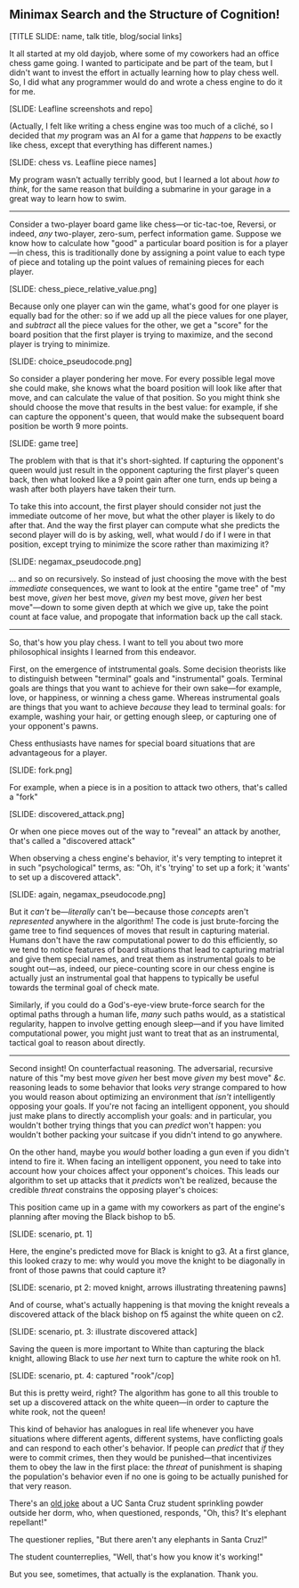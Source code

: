 ## Minimax Search and the Structure of Cognition!

[TITLE SLIDE: name, talk title, blog/social links]

It all started at my old dayjob, where some of my coworkers had an office chess game going. I wanted to participate and be part of the team, but I didn't want to invest the effort in actually learning how to play chess well. So, I did what any programmer would do and wrote a chess engine to do it for me.

[SLIDE: Leafline screenshots and repo]

(Actually, I felt like writing a chess engine was too much of a cliché, so I decided that _my_ program was an AI for a game that _happens_ to be exactly like chess, except that everything has different names.)

[SLIDE: chess vs. Leafline piece names]

My program wasn't actually terribly good, but I learned a lot about _how to think_, for the same reason that building a submarine in your garage in a great way to learn how to swim.

------

Consider a two-player board game like chess—or tic-tac-toe, Reversi, or indeed, _any_ two-player, zero-sum, perfect information game. Suppose we know how to calculate how "good" a particular board position is for a player—in chess, this is traditionally done by assigning a point value to each type of piece and totaling up the point values of remaining pieces for each player.

[SLIDE: chess_piece_relative_value.png]

Because only one player can win the game, what's good for one player is equally bad for the other: so if we add up all the piece values for one player, and _subtract_ all the piece values for the other, we get a "score" for the board position that the first player is trying to maximize, and the second player is trying to minimize.

[SLIDE: choice_pseudocode.png]

So consider a player pondering her move. For every possible legal move she could make, she knows what the board position will look like after that move, and can calculate the value of that position. So you might think she should choose the move that results in the best value: for example, if she can capture the opponent's queen, that would make the subsequent board position be worth 9 more points.

[SLIDE: game tree]

The problem with that is that it's short-sighted. If capturing the opponent's queen would just result in the opponent capturing the first player's queen back, then what looked like a 9 point gain after one turn, ends up being a wash after both players have taken their turn.

To take this into account, the first player should consider not just the immediate outcome of her move, but what the other player is likely to do after that. And the way the first player can compute what she predicts the second player will do is by asking, well, what would _I_ do if I were in that position, except trying to minimize the score rather than maximizing it?

[SLIDE: negamax_pseudocode.png]

... and so on recursively. So instead of just choosing the move with the best _immediate_ consequences, we want to look at the entire "game tree" of "my best move, _given_ her best move, _given_ my best move, _given_ her best move"—down to some given depth at which we give up, take the point count at face value, and propogate that information back up the call stack.

------

So, that's how you play chess. I want to tell you about two more philosophical insights I learned from this endeavor.

First, on the emergence of intstrumental goals. Some decision theorists like to distinguish between "terminal" goals and "instrumental" goals. Terminal goals are things that you want to achieve for their own sake—for example, love, or happiness, or winning a chess game. Whereas instrumental goals are things that you want to achieve _because_ they lead to terminal goals: for example, washing your hair, or getting enough sleep, or capturing one of your opponent's pawns.

Chess enthusiasts have names for special board situations that are advantageous for a player.

[SLIDE: fork.png]

For example, when a piece is in a position to attack two others, that's called a "fork"

[SLIDE: discovered_attack.png]

Or when one piece moves out of the way to "reveal" an attack by another, that's called a "discovered attack"

When observing a chess engine's behavior, it's very tempting to intepret it in such "psychological" terms, as: "Oh, it's 'trying' to set up a fork; it 'wants' to set up a discovered attack".

[SLIDE: again, negamax_pseudocode.png]

But it _can't_ be—_literally_ can't be—because those _concepts_ aren't _represented_ anywhere in the algorithm! The code is just brute-forcing the game tree to find sequences of moves that result in capturing material. Humans don't have the raw computational power to do this efficiently, so we tend to notice features of board situations that lead to capturing matrial and give them special names, and treat them as instrumental goals to be sought out—as, indeed, our piece-counting score in our chess engine is actually just an instrumental goal that happens to typically be useful towards the terminal goal of check mate.

Similarly, if you could do a God's-eye-view brute-force search for the optimal paths through a human life, _many_ such paths would, as a statistical regularity, happen to involve getting enough sleep—and if you have limited computational power, you might just want to treat that as an instrumental, tactical goal to reason about directly.

-----

Second insight! On counterfactual reasoning. The adversarial, recursive nature of this "my best move _given_ her best move _given_ my best move" _&c._ reasoning leads to some behavior that looks _very_ strange compared to how you would reason about optimizing an environment that _isn't_ intelligently opposing your goals. If you're not facing an intelligent opponent, you should just make plans to directly accomplish your goals: and in particular, you wouldn't bother trying things that you can _predict_ won't happen: you wouldn't bother packing your suitcase if you didn't intend to go anywhere.

On the other hand, maybe you _would_ bother loading a gun even if you didn't intend to fire it. When facing an intelligent opponent, you need to take into account how your choices affect your opponent's choices. This leads our algorithm to set up attacks that it _predicts_ won't be realized, because the credible _threat_ constrains the opposing player's choices: 

This position came up in a game with my coworkers as part of the engine's planning after moving the Black bishop to b5.

[SLIDE: scenario, pt. 1]

Here, the engine's predicted move for Black is knight to g3. At a first glance, this looked crazy to me: why would you move the knight to be diagonally in front of those pawns that could capture it?

[SLIDE: scenario, pt 2: moved knight, arrows illustrating threatening pawns]

And of course, what's actually happening is that moving the knight reveals a discovered attack of the black bishop on f5 against the white queen on c2.

[SLIDE: scenario, pt. 3: illustrate discovered attack]

Saving the queen is more important to White than capturing the black knight, allowing Black to use _her_ next turn to capture the white rook on h1.

[SLIDE: scenario, pt. 4: captured "rook"/cop]

But this is pretty weird, right? The algorithm has gone to all this trouble to set up a discovered attack on the white queen—in order to capture the white rook, not the queen!

This kind of behavior has analogues in real life whenever you have situations where different agents, different systems, have conflicting goals and can respond to each other's behavior. If people can _predict_ that _if_ they were to commit crimes, then they would be punished—that incentivizes them to obey the law in the first place: the _threat_ of punishment is shaping the population's behavior even if no one is going to be actually punished for that very reason.

There's an [old joke](https://www.nytimes.com/1988/01/02/opinion/elephant-repellent.html) about a UC Santa Cruz student sprinkling powder outside her dorm, who, when questioned, responds, "Oh, this? It's elephant repellant!"

The questioner replies, "But there aren't any elephants in Santa Cruz!"

The student counterreplies, "Well, that's how you know it's working!"

But you see, sometimes, that actually is the explanation. Thank you.
